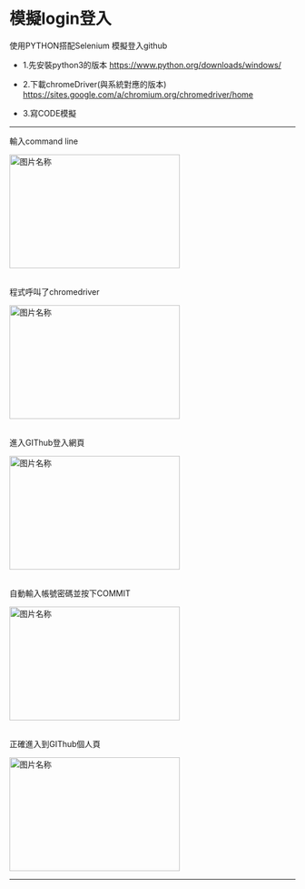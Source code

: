 # 模擬login登入
使用PYTHON搭配Selenium 模擬登入github

- 1.先安裝python3的版本
https://www.python.org/downloads/windows/

- 2.下載chromeDriver(與系統對應的版本)
https://sites.google.com/a/chromium.org/chromedriver/home

- 3.寫CODE模擬

---------------------------------------------------

輸入command line
 <div><img src="https://i.imgur.com/vudDawL.jpg" width = "300" height = "200" alt="图片名称" align=center /> </div>
 <br>
 
程式呼叫了chromedriver
  <div><img src="https://i.imgur.com/h59brxL.jpg" width = "300" height = "200" alt="图片名称" align=center /></div>
  <br>
  
進入GIThub登入網頁
 <div><img src="https://i.imgur.com/v1nTpJi.jpg" width = "300" height = "200" alt="图片名称" align=center /></div>
  <br>
 
自動輸入帳號密碼並按下COMMIT
<div> <img src="https://i.imgur.com/aJYOMgg.jpg" width = "300" height = "200" alt="图片名称" align=center /></div>
 <br>

正確進入到GIThub個人頁
<div> <img src="https://i.imgur.com/K0KtOVv.jpg" width = "300" height = "200" alt="图片名称" align=center /></div>

---------------------------------------------------
